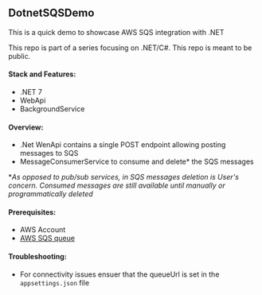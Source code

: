 ## DotnetSQSDemo
This is a quick demo to showcase AWS SQS integration with .NET

This repo is part of a series focusing on .NET/C#. This repo is meant to be public.

#### Stack and Features:
- .NET 7
- WebApi
- BackgroundService

#### Overview:
- .Net WenApi contains a single POST endpoint allowing posting messages to SQS
- MessageConsumerService to consume and delete* the SQS messages


**As opposed to pub/sub services, in SQS messages deletion is User's concern. Consumed messages are still available until manually or programmatically deleted*

#### Prerequisites:
- AWS Account
- [AWS SQS queue](https://docs.aws.amazon.com/AWSSimpleQueueService/latest/SQSDeveloperGuide/step-create-queue.html)

#### Troubleshooting:
- For connectivity issues ensuer that the queueUrl is set in the `appsettings.json` file  
